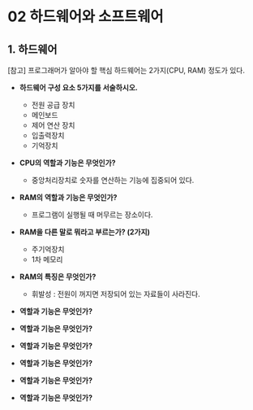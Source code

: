 # 02 하드웨어와 소프트웨어



## 1. 하드웨어

[참고] 프로그래머가 알아야 할 핵심 하드웨어는 2가지(CPU, RAM) 정도가 있다. 



* **하드웨어 구성 요소 5가지를 서술하시오.**
  * 전원 공급 장치
  * 메인보드
  * 제어 연산 장치
  * 입출력장치
  * 기억장치



* **CPU의 역할과 기능은 무엇인가?**
  * 중앙처리장치로 숫자를 연산하는 기능에 집중되어 있다.





* **RAM의 역할과 기능은 무엇인가?**
  * 프로그램이 실행될 때 머무르는 장소이다.



* **RAM을 다른 말로 뭐라고 부르는가? (2가지)**
  * 주기억장치
  * 1차 메모리



* **RAM의 특징은 무엇인가?**
  * 휘발성 : 전원이 꺼지면 저장되어 있는 자료들이 사라진다.



* **역할과 기능은 무엇인가?**





* **역할과 기능은 무엇인가?**







* **역할과 기능은 무엇인가?**







* **역할과 기능은 무엇인가?**







* **역할과 기능은 무엇인가?**







* **역할과 기능은 무엇인가?**





